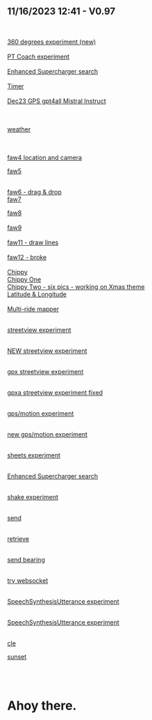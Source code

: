 <!DOCTYPE html>
<html>
<head>
<title>general launch point</title> 
<style>
/*body {*/
/*  background-image: url('images/sunset-on-river.jpg');*/
/*}*/


a {
text-decoration: none; /* Remove underline */
color: #000; /* Default text color */
font-weight: bold; /* Make text bold */
padding: 10px 15px; /* Add padding inside the box */
border: 2px solid #000; /* Add a border */
border-radius: 5px; /* Optional: Add rounded corners */
display: inline-block; /* Make the link a block element */
transition: background-color 0.3s, color 0.3s; /* Add transition for smooth effect */
}

/* Hover and focus states */
a:hover, a:focus {
background-color: #000; /* Change background color on hover */
color: #fff; /* Change text color on hover */
}

</style>
</head>
<body>

<link rel="stylesheet" href="https://unpkg.com/leaflet@1.9.2/dist/leaflet.css"
     integrity="sha256-sA+zWATbFveLLNqWO2gtiw3HL/lh1giY/Inf1BJ0z14="
     crossorigin=""/>

<!-- Make sure you put this AFTER Leaflet's CSS -->
<script src="https://unpkg.com/leaflet@1.9.2/dist/leaflet.js"
     integrity="sha256-o9N1jGDZrf5tS+Ft4gbIK7mYMipq9lqpVJ91xHSyKhg="
     crossorigin=""></script>

<div id="map" style="width: 600px; height: 400px;"></div>

<div id="text"></div>
<h2> 11/16/2023 12:41 - V0.97 </h2>
<br/>


<a href="f53.html">360 degrees experiment (new)</a>
<br/>
<br/>
<a href="faw39.html">PT Coach experiment</a>
<br/>
<br/>
<a href="f43.html">Enhanced Supercharger search</a>
<br/>
<br/>
<a href="f54.html">Timer</a>
<br/>
<br/>
<a href="f55.html">Dec23 GPS gpt4all Mistral Instruct</a>
<br/>
<br/>

<br/>
<a href="http://www.wunderground.com">weather</a><br/>
<br/>

<br/>

<a href="faw4.html">faw4 location and camera</a>
<br/>

<a href="faw5.html">faw5</a>

<br/>
<a href="faw6.html">faw6 - drag & drop </a>
<br/>
<a href="faw7.html">faw7</a>

<br/>

<a href="faw8.html">faw8</a>
<br><br>
<a href="faw9.html">faw9</a>
<br><br>
<a href="faw11.html">faw11 - draw lines</a>
<br><br>
<a href="faw12.html">faw12 - broke</a>
<br><br>
<a href="faw10.html">Chippy</a>
<br>
<a href="faw13.html">Chippy One</a>
<br>
<a href="faw14.html">Chippy Two - six pics - working on Xmas theme</a>
<br>
<a href="faw31.html">Latitude & Longitude</a>
<br><br>
<a href="faw32.html">Multi-ride mapper</a>
<br><br>

<a href="faw33.html">streetview experiment</a>
<br><br>


<a href="faw34.html">NEW streetview experiment</a>
<br><br>


<a href="faw35.html">gpx streetview experiment</a>
<br><br>

<a href="faw35a.html">gpxa streetview experiment fixed</a>
<br><br>

<a href="faw36.html">gps/motion experiment</a>
<br><br>


<a href="faw37.html">new gps/motion experiment</a>
<br><br>


<a href="faw38.html">sheets experiment</a>
<br><br>


<a href="f44.html">Enhanced Supercharger search</a>
<br><br>

<a href="f45.html">shake experiment</a>
<br><br>


<a href="f46.html">send</a>
<br><br>

<a href="f47.html">retrieve</a>
<br><br>


<a href="f48.html">send bearing</a>
<br><br>


<a href="f49.html">try websocket</a>
<br><br>



<a href="f50.html">SpeechSynthesisUtterance experiment</a>
<br><br>



<a href="f50.html">SpeechSynthesisUtterance experiment</a>
<br><br>



<a href="clemap1.png">cle</a>
<br>

<a href="sunset-on-river.jpg">sunset</a>

<br><br>
<h1>Ahoy there.</h1>
 
<br/>
<script>

document.getElementById("text").innerHTML = "Text added by JavaScript code";
<!-- alert("one"); 41.500998037771, -81.68048052414491. -->
var map = L.map('map').setView([41.500998037771, -81.68048052414491], 13);

L.tileLayer('https://tile.openstreetmap.org/{z}/{x}/{y}.png', {
    maxZoom: 19,
    attribution: '&copy; <a href="http://www.openstreetmap.org/copyright">OpenStreetMap</a>'
}).addTo(map);

</script>
 
</body>
